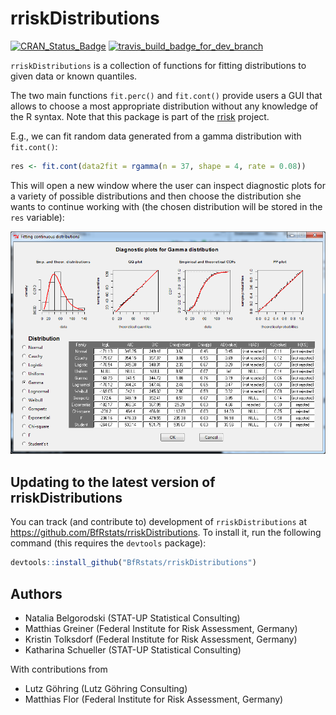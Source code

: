 <!-- README.md is generated from README.Rmd. Please edit that file -->
rriskDistributions
==================

[![CRAN\_Status\_Badge](http://www.r-pkg.org/badges/version/rriskDistributions)](http://cran.r-project.org/package=rriskDistributions) [![travis\_build\_badge\_for\_dev\_branch](https://travis-ci.org/mattflor/rriskDistributions.svg?branch=dev)](https://travis-ci.org/mattflor/rriskDistributions)

`rriskDistributions` is a collection of functions for fitting distributions to given data or known quantiles.

The two main functions `fit.perc()` and `fit.cont()` provide users a GUI that allows to choose a most appropriate distribution without any knowledge of the R syntax. Note that this package is part of the [rrisk](http://www.bfr.bund.de/en/rrisk__risk_modelling_and_auto_reporting_in_r-52162.html) project.

E.g., we can fit random data generated from a gamma distribution with `fit.cont()`:

``` r
res <- fit.cont(data2fit = rgamma(n = 37, shape = 4, rate = 0.08))
```

This will open a new window where the user can inspect diagnostic plots for a variety of possible distributions and then choose the distribution she wants to continue working with (the chosen distribution will be stored in the `res` variable):

![diagnostic plots](tools/README-diagnostic_plots-fitting_continuous_distributions.png)

Updating to the latest version of rriskDistributions
----------------------------------------------------

You can track (and contribute to) development of `rriskDistributions` at <https://github.com/BfRstats/rriskDistributions>. To install it, run the following command (this requires the `devtools` package):

``` r
devtools::install_github("BfRstats/rriskDistributions")
```

Authors
-------

-   Natalia Belgorodski (STAT-UP Statistical Consulting)
-   Matthias Greiner (Federal Institute for Risk Assessment, Germany)
-   Kristin Tolksdorf (Federal Institute for Risk Assessment, Germany)
-   Katharina Schueller (STAT-UP Statistical Consulting)

With contributions from

-   Lutz Göhring (Lutz Göhring Consulting)
-   Matthias Flor (Federal Institute for Risk Assessment, Germany)

